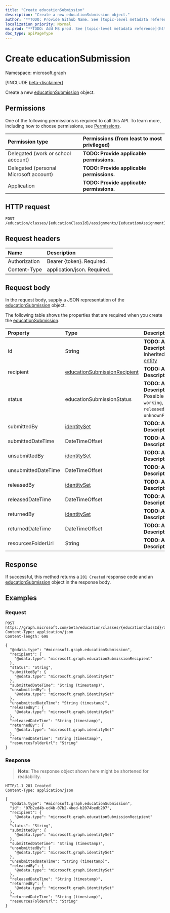 ```yaml
---
title: "Create educationSubmission"
description: "Create a new educationSubmission object."
author: "**TODO: Provide Github Name. See [topic-level metadata reference](https://msgo.azurewebsites.net/add/document/guidelines/metadata.html#topic-level-metadata)**"
localization_priority: Normal
ms.prod: "**TODO: Add MS prod. See [topic-level metadata reference](https://msgo.azurewebsites.net/add/document/guidelines/metadata.html#topic-level-metadata)**"
doc_type: apiPageType
---
```


# Create educationSubmission
Namespace: microsoft.graph

[!INCLUDE [beta-disclaimer](../../includes/beta-disclaimer.md)]

Create a new [educationSubmission](../resources/educationsubmission.md) object.

## Permissions
One of the following permissions is required to call this API. To learn more, including how to choose permissions, see [Permissions](/graph/permissions-reference).

|Permission type|Permissions (from least to most privileged)|
|:---|:---|
|Delegated (work or school account)|**TODO: Provide applicable permissions.**|
|Delegated (personal Microsoft account)|**TODO: Provide applicable permissions.**|
|Application|**TODO: Provide applicable permissions.**|

## HTTP request

<!-- {
  "blockType": "ignored"
}
-->
``` http
POST /education/classes/{educationClassId}/assignments/{educationAssignmentId}/submissions
```

## Request headers
|Name|Description|
|:---|:---|
|Authorization|Bearer {token}. Required.|
|Content-Type|application/json. Required.|

## Request body
In the request body, supply a JSON representation of the [educationSubmission](../resources/educationsubmission.md) object.

The following table shows the properties that are required when you create the [educationSubmission](../resources/educationsubmission.md).

|Property|Type|Description|
|:---|:---|:---|
|id|String|**TODO: Add Description** Inherited from [entity](../resources/entity.md)|
|recipient|[educationSubmissionRecipient](../resources/educationsubmissionrecipient.md)|**TODO: Add Description**|
|status|educationSubmissionStatus|**TODO: Add Description**. Possible values are: `working`, `submitted`, `released`, `returned`, `unknownFutureValue`.|
|submittedBy|[identitySet](../resources/identityset.md)|**TODO: Add Description**|
|submittedDateTime|DateTimeOffset|**TODO: Add Description**|
|unsubmittedBy|[identitySet](../resources/identityset.md)|**TODO: Add Description**|
|unsubmittedDateTime|DateTimeOffset|**TODO: Add Description**|
|releasedBy|[identitySet](../resources/identityset.md)|**TODO: Add Description**|
|releasedDateTime|DateTimeOffset|**TODO: Add Description**|
|returnedBy|[identitySet](../resources/identityset.md)|**TODO: Add Description**|
|returnedDateTime|DateTimeOffset|**TODO: Add Description**|
|resourcesFolderUrl|String|**TODO: Add Description**|



## Response

If successful, this method returns a `201 Created` response code and an [educationSubmission](../resources/educationsubmission.md) object in the response body.

## Examples

### Request
<!-- {
  "blockType": "request",
  "name": "create_educationsubmission_from_"
}
-->
``` http
POST https://graph.microsoft.com/beta/education/classes/{educationClassId}/assignments/{educationAssignmentId}/submissions
Content-Type: application/json
Content-length: 698

{
  "@odata.type": "#microsoft.graph.educationSubmission",
  "recipient": {
    "@odata.type": "microsoft.graph.educationSubmissionRecipient"
  },
  "status": "String",
  "submittedBy": {
    "@odata.type": "microsoft.graph.identitySet"
  },
  "submittedDateTime": "String (timestamp)",
  "unsubmittedBy": {
    "@odata.type": "microsoft.graph.identitySet"
  },
  "unsubmittedDateTime": "String (timestamp)",
  "releasedBy": {
    "@odata.type": "microsoft.graph.identitySet"
  },
  "releasedDateTime": "String (timestamp)",
  "returnedBy": {
    "@odata.type": "microsoft.graph.identitySet"
  },
  "returnedDateTime": "String (timestamp)",
  "resourcesFolderUrl": "String"
}
```


### Response
>**Note:** The response object shown here might be shortened for readability.
<!-- {
  "blockType": "response",
  "truncated": true,
  "@odata.type": "microsoft.graph.educationSubmission"
}
-->
``` http
HTTP/1.1 201 Created
Content-Type: application/json

{
  "@odata.type": "#microsoft.graph.educationSubmission",
  "id": "07b2ed4b-ed4b-07b2-4bed-b2074bedb207",
  "recipient": {
    "@odata.type": "microsoft.graph.educationSubmissionRecipient"
  },
  "status": "String",
  "submittedBy": {
    "@odata.type": "microsoft.graph.identitySet"
  },
  "submittedDateTime": "String (timestamp)",
  "unsubmittedBy": {
    "@odata.type": "microsoft.graph.identitySet"
  },
  "unsubmittedDateTime": "String (timestamp)",
  "releasedBy": {
    "@odata.type": "microsoft.graph.identitySet"
  },
  "releasedDateTime": "String (timestamp)",
  "returnedBy": {
    "@odata.type": "microsoft.graph.identitySet"
  },
  "returnedDateTime": "String (timestamp)",
  "resourcesFolderUrl": "String"
}
```

